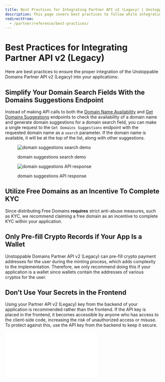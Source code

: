 ```yaml
---
title: Best Practices for Integrating Partner API v2 (Legacy) | Unstoppable Domains Developer Portal
description: This page covers best practices to follow while integrating the Partner API v2 (Legacy).
redirectFrom:
  - /partner/reference/best-practices/
---
```


# Best Practices for Integrating Partner API v2 (Legacy)

Here are best practices to ensure the proper integration of the Unstoppable Domains Partner API v2 (Legacy) into your applications:

## Simplify Your Domain Search Fields With the Domains Suggestions Endpoint

Instead of making API calls to both the [Domain Name Availability](./check-domains-availability.md) and [Get Domains Suggestions](../quickstart/search-domains.md) endpoints to check the availability of a domain name and generate domain suggestions for a domain search field, you can make a single request to the `Get Domains Suggestions` endpoint with the requested domain name as a `search` parameter. If the domain name is available, it will be at the top of the list, along with other suggestions.

<figure class="half-inline-block">

![domain suggestions search demo](/images/domain-suggestions-search-demo.png)

<figcaption>domain suggestions search demo</figcaption>
</figure>

<figure class="half-inline-block">

![domain suggestions API response](/images/domain-suggestions-search-api.png)

<figcaption>domain suggestions API response</figcaption>
</figure>

## Utilize Free Domains as an Incentive To Complete KYC

Since distributing Free Domains **requires** strict anti-abuse measures, such as KYC, we recommend claiming a free domain as an incentive to complete KYC within your application.

## Only Pre-fill Crypto Records if Your App Is a Wallet

Unstoppable Domains Partner API v2 (Legacy) can pre-fill crypto payment addresses for the user during the minting process, which adds complexity to the implementation. Therefore, we only recommend doing this if your application is a wallet since wallets contain the addresses of various cryptos for the user.

## Don’t Use Your Secrets in the Frontend

Using your Partner API v2 (Legacy) key from the backend of your application is recommended rather than the frontend. If the API key is placed in the frontend, it becomes accessible by anyone who has access to the client-side code, increasing the risk of unauthorized access or misuse. To protect against this, use the API key from the backend to keep it secure.

<embed src="/snippets/_discord.md" />
